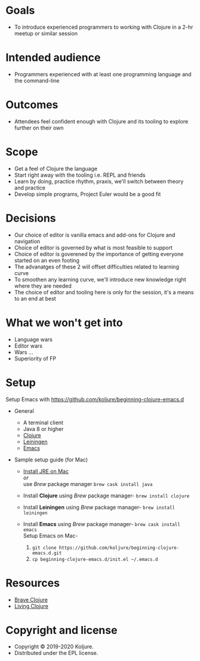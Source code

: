 # Goals
- To introduce experienced programmers to working with Clojure in a 2-hr meetup or similar session
# Intended audience
- Programmers experienced with at least one programming language and the command-line
# Outcomes
- Attendees feel confident enough with Clojure and its tooling to explore further on their own
# Scope
- Get a feel of Clojure the language
- Start right away with the tooling i.e. REPL and friends
- Learn by doing, practice rhythm, praxis, we'll switch between theory and practice
- Develop simple programs, Project Euler would be a good fit
# Decisions
- Our choice of editor is vanilla emacs and add-ons for Clojure and navigation
- Choice of editor is governed by what is most feasible to support
- Choice of editor is goverened by the importance of getting everyone started on an even footing
- The advanatges of these 2 will offset difficulties related to learning curve
- To smoothen any learning curve, we'll introduce new knowledge right where they are needed
- The choice of editor and tooling here is only for the session, it's a means to an end at best
# What we won't get into
- Language wars
- Editor wars
- Wars ...
- Superiority of FP

# Setup
Setup Emacs with https://github.com/koljure/beginning-clojure-emacs.d  
* General 
  - A terminal client
  - Java 8 or higher
  - [Clojure](https://clojure.org/)
  - [Leiningen](https://leiningen.org/)
  - [Emacs](https://www.gnu.org/software/emacs/) 

* Sample setup guide (for Mac)
  - [Install JRE on Mac](https://java.com/en/download/help/mac_install.xml)   
    *or*       
    use *Brew* package manager `brew cask install java`   

  - Install **Clojure** using *Brew* package manager- `brew install clojure`  
  - Install **Leiningen** using *Brew* package manager- `brew install leiningen`    
  - Install **Emacs** using *Brew* package manager- `brew cask install emacs`  
      Setup Emacs on Mac-  
      1) `git clone https://github.com/koljure/beginning-clojure-emacs.d.git`
      2) `cp beginning-clojure-emacs.d/init.el ~/.emacs.d`  


# Resources
* [Brave Clojure](https://www.braveclojure.com/foreword/)
* [Living Clojure](https://www.oreilly.com/library/view/living-clojure/9781491909270/)

# Copyright and license
- Copyright © 2019-2020 Koljure.
- Distributed under the EPL license.

